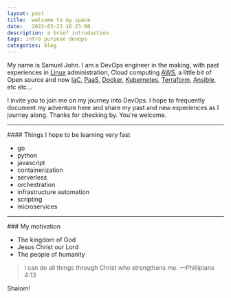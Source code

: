 ```yaml
---
layout: post
title:  welcome to my space
date:   2022-03-23 16:23:00
description: a brief introduction
tags: intro purpose devops
categories: blog
---
```

My name is Samuel John. I am a DevOps engineer in the making, with past experiences in [Linux](https://www.linuxfoundation.org/) administration, Cloud computing [AWS](https://aws.amazon.com/), a little bit of Open source and now [IaC](https://docs.microsoft.com/en-us/devops/deliver/what-is-infrastructure-as-code), [PaaS](https://www.ibm.com/cloud/learn/paas), [Docker](https://docker-curriculum.com/), [Kubernetes](https://kubernetes.io/), [Terraform](https://www.terraform.io/), [Ansible](https://www.ansible.com/), etc etc...

I invite you to join me on my journey into DevOps. I hope to frequently document my adventure here and share my past and new experiences as I journey along.
Thanks for checking by. You're welcome.

<hr>
#### Things I hope to be learning very fast
<ul>
    <li>go</li>
    <li>python</li>
    <li>javascript</li>
    <li>containerization</li>
    <li>serverless</li>
    <li>orchestration</li>
    <li>infrastructure automation</li>
    <li>scripting</li>
    <li>microservices</li>
</ul>

<hr>
### My motivation
<ul>
    <li>The kingdom of God</li>
    <li>Jesus Christ our Lord</li>
    <li>The people of humanity</li>
</ul>

<blockquote>
    I can do all things through Christ who strengthens me.
    —Phillipians 4:13
</blockquote>

Shalom!
